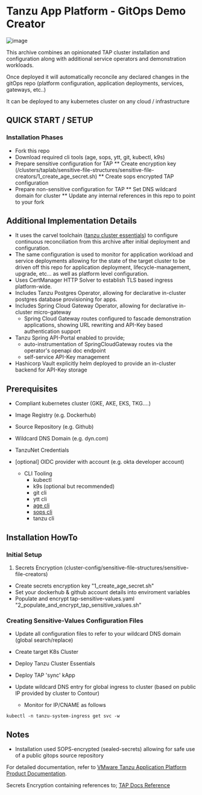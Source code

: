 # Tanzu App Platform - GitOps Demo Creator
![image](https://github.com/tfynes-pivotal/tap-gitops-sc/assets/6810491/cb6e38ad-57a7-4b4a-badb-03ed9d62818a)

This archive combines an opinionated TAP cluster installation and configuration along with additional service operators and demonstration workloads.

Once deployed it will automatically reconcile any declared changes in the gitOps repo (platform configuration, application deployments, services, gateways, etc..)

It can be deployed to any kubernetes cluster on any cloud / infrastructure

## QUICK START / SETUP

### Installation Phases
  * Fork this repo
  * Download required cli tools (age, sops, ytt, git, kubectl, k9s)
  * Prepare sensitive configuration for TAP
  ** Create encryption key (/clusters/taplab/sensitive-file-structures/sensitive-file-creators/1_create_age_secret.sh)
  ** Create sops encrypted TAP configuration
  * Prepare non-sensitive configuration for TAP
  ** Set DNS wildcard domain for cluster
  ** Update any internal references in this repo to point to your fork

## Additional Implementation Details
* It uses the carvel toolchain ([tanzu cluster essentials](https://network.pivotal.io/products/tanzu-cluster-essentials)) to configure continuous reconciliation from this archive after initial deployment and configuration.
* The same configuration is used to monitor for application workload and service deployments allowing for the state of the target cluster to be driven off this repo for application deployment, lifecycle-management, upgrade, etc... as well as platform level configuration.
* Uses CertManager HTTP Solver to establish TLS based ingress platform-wide.
* Includes Tanzu Postgres Operator, allowing for declarative in-cluster postgres database provisioning for apps.
* Includes Spring Cloud Gateway Operator, allowing for declarative in-cluster micro-gateway
  * Spring Cloud Gateway routes configured to fascade demonstration applications, showing URL rewriting and API-Key based authentication support
* Tanzu Spring API-Portal enabled to provide;
  * auto-instrumentation of SpringCloudGateway routes via the operator's openapi doc endpoint
  * self-service API-Key management
* Hashicorp Vault explicitly helm deployed to provide an in-cluster backend for API-Key storage


## Prerequisites
* Compliant kubernetes cluster (GKE, AKE, EKS, TKG....)
* Image Registry (e.g. Dockerhub)
* Source Repository (e.g. Github)
* Wildcard DNS Domain (e.g. dyn.com)
* TanzuNet Credentials
* [optional] OIDC provider with account (e.g. okta developer account)

  * CLI Tooling
    * kubectl
    * k9s (optional but recommended)
    * git cli
    * ytt cli
    * [age cli](https://github.com/FiloSottile/age#installation)
    * [sops cli](https://github.com/mozilla/sops/releases)
    * tanzu cli



## Installation HowTo

### Initial Setup
1. Secrets Encryption (cluster-config/sensitive-file-structures/sensitive-file-creators)
  * Create secrets encryption key "1_create_age_secret.sh"
  * Set your dockerhub & github account details into enviroment variables
  * Populate and encrypt tap-sensitive-values.yaml "2_populate_and_encrypt_tap_sensitive_values.sh"




### Creating Sensitive-Values Configuration Files
  



* Update all configuration files to refer to your wildcard DNS domain (global search/replace)

* Create target K8s Cluster

* Deploy Tanzu Cluster Essentials

* Deploy TAP 'sync' kApp

* Update wildcard DNS entry for global ingress to cluster (based on public IP provided by cluster to Contour)
  * Monitor for IP/CNAME as follows

```
kubectl -n tanzu-system-ingress get svc -w
```

## Notes
* Installation used SOPS-encrypted (sealed-secrets) allowing for safe use of a public gitops source repository






For detailed documentation, refer to [VMware Tanzu Application Platform Product Documentation](https://docs.vmware.com/en/VMware-Tanzu-Application-Platform/1.5/tap/install-gitops-intro.html).

Secrets Encryption containing references to; [TAP Docs Reference](https://docs.vmware.com/en/VMware-Tanzu-Application-Platform/1.5/tap/install-gitops-sops.html)
